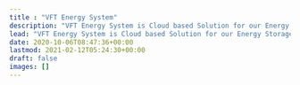 ```yaml
---
title : "VFT Energy System"
description: "VFT Energy System is Cloud based Solution for our Energy Storage Products."
lead: "VFT Energy System is Cloud based Solution for our Energy Storage Products."
date: 2020-10-06T08:47:36+00:00
lastmod: 2021-02-12T05:24:30+00:00
draft: false
images: []
---
```

